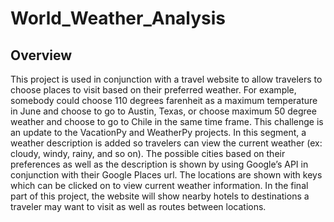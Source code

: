 # World_Weather_Analysis
## Overview
This project is used in conjunction with a travel website to allow travelers to choose places to visit based on their preferred weather. For example, somebody could choose 110 degrees farenheit as a maximum temperature in June and choose to go to Austin, Texas, or choose maximum 50 degree weather and choose to go to Chile in the same time frame. This challenge is an update to the VacationPy and WeatherPy projects. In this segment, a weather description is added so travelers can view the current weather (ex: cloudy, windy, rainy, and so on). The possible cities based on their preferences as well as the description is shown by using Google’s API in conjunction with their Google Places url. The locations are shown with keys which can be clicked on to view current weather information. In the final part of this project, the website will show nearby hotels to destinations a traveler may want to visit as well as routes between locations. 
